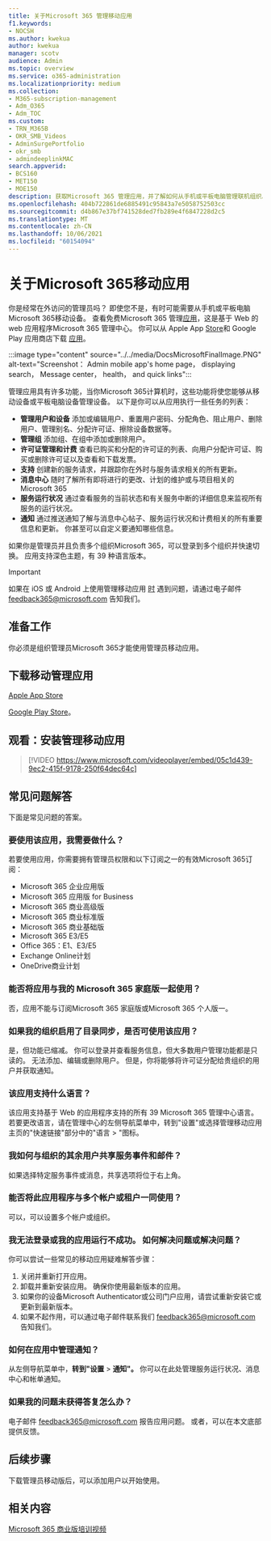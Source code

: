 ```yaml
---
title: 关于Microsoft 365 管理移动应用
f1.keywords:
- NOCSH
ms.author: kwekua
author: kwekua
manager: scotv
audience: Admin
ms.topic: overview
ms.service: o365-administration
ms.localizationpriority: medium
ms.collection:
- M365-subscription-management
- Adm_O365
- Adm_TOC
ms.custom:
- TRN_M365B
- OKR_SMB_Videos
- AdminSurgePortfolio
- okr_smb
- admindeeplinkMAC
search.appverid:
- BCS160
- MET150
- MOE150
description: 获取Microsoft 365 管理应用，并了解如何从手机或平板电脑管理联机组织。
ms.openlocfilehash: 404b722861de6885491c95843a7e5058752503cc
ms.sourcegitcommit: d4b867e37bf741528ded7fb289e4f6847228d2c5
ms.translationtype: MT
ms.contentlocale: zh-CN
ms.lasthandoff: 10/06/2021
ms.locfileid: "60154094"
---
```

# <a name="about-the-microsoft-365-admin-mobile-app"></a>关于Microsoft 365移动应用

你是经常在外访问的管理员吗？ 即使您不是，有时可能需要从手机或平板电脑Microsoft 365移动设备。 查看免费Microsoft 365 管理[应用](https://go.microsoft.com/fwlink/?LinkID=627216)，这是基于 Web 的 web 应用程序Microsoft 365 管理中心。 你可以从 Apple App [Store](https://apps.apple.com/app/apple-store/id761397963?pt=80423&ct=docsaboutadminapp&mt=8)和 Google Play 应用商店下载 [应用](https://play.google.com/store/apps/details?id=com.ms.office365admin&referrer=utm_source%3Ddocsaboutadminapp%26utm_campaign%25docsaboutadminapp)。

:::image type="content" source="../../media/DocsMicrosoftFinalImage.PNG" alt-text="Screenshot： Admin mobile app's home page， displaying search， Message center， health， and quick links":::

管理应用具有许多功能，当你Microsoft 365计算机时，这些功能将使您能够从移动设备或平板电脑设备管理设备。 以下是你可以从应用执行一些任务的列表：

- **管理用户和设备** 添加或编辑用户、重置用户密码、分配角色、阻止用户、删除用户、管理别名、分配许可证、擦除设备数据等。
- **管理组** 添加组、在组中添加或删除用户。
- **许可证管理和计费** 查看已购买和分配的许可证的列表、向用户分配许可证、购买或删除许可证以及查看和下载发票。
- **支持** 创建新的服务请求，并跟踪你在外时与服务请求相关的所有更新。
- **消息中心** 随时了解所有即将进行的更改、计划的维护或与项目相关的Microsoft 365
- **服务运行状况** 通过查看服务的当前状态和有关服务中断的详细信息来监视所有服务的运行状况。
- **通知** 通过推送通知了解与消息中心帖子、服务运行状况和计费相关的所有重要信息和更新。 你甚至可以自定义要通知哪些信息。

如果你是管理员并且负责多个组织Microsoft 365，可以登录到多个组织并快速切换。 应用支持深色主题，有 39 种语言版本。
  
> [!IMPORTANT]
> 如果在 iOS 或 Android 上使用管理移动应用 [时](mailto:feedback365@microsoft.com) 遇到问题，请通过电子邮件 feedback365@microsoft.com 告知我们。

## <a name="before-you-begin"></a>准备工作

你必须是组织管理员Microsoft 365才能使用管理员移动应用。
  
## <a name="download-the-admin-mobile-app"></a>下载移动管理应用

[Apple App Store](https://apps.apple.com/app/apple-store/id761397963?pt=80423&ct=docsaboutadminapp&mt=8) 

[Google Play Store](https://play.google.com/store/apps/details?id=com.ms.office365admin&referrer=utm_source%3Ddocsaboutadminapp%26utm_campaign%25docsaboutadminapp)。
  
## <a name="watch-install-the-admin-mobile-app"></a>观看：安装管理移动应用

> [!VIDEO https://www.microsoft.com/videoplayer/embed/05c1d439-9ec2-415f-9178-250f64dec64c]

## <a name="frequently-asked-questions"></a>常见问题解答

下面是常见问题的答案。
  
### <a name="what-do-i-need-to-do-to-be-able-to-use-the-app"></a>要使用该应用，我需要做什么？

若要使用应用，你需要拥有管理员权限和以下订阅之一的有效Microsoft 365订阅：

- Microsoft 365 企业应用版
- Microsoft 365 应用版 for Business
- Microsoft 365 商业高级版
- Microsoft 365 商业标准版
- Microsoft 365 商业基础版
- Microsoft 365 E3/E5
- Office 365：E1、E3/E5
- Exchange Online计划
- OneDrive商业计划
  
### <a name="can-i-use-the-app-with-my-microsoft-365-family-subscription"></a>能否将应用与我的 Microsoft 365 家庭版一起使用？

否，应用不能与订阅Microsoft 365 家庭版或Microsoft 365 个人版一。

### <a name="will-the-app-work-if-my-organization-has-directory-synchronization-enabled"></a>如果我的组织启用了目录同步，是否可使用该应用？

是，但功能已缩减。 你可以登录并查看服务信息，但大多数用户管理功能都是只读的。 无法添加、编辑或删除用户。 但是，你将能够将许可证分配给贵组织的用户并获取通知。
  
### <a name="what-languages-are-supported-by-the-app"></a>该应用支持什么语言？

该应用支持基于 Web 的应用程序支持的所有 39 Microsoft 365 管理中心语言。 若要更改语言，请在管理中心的左侧导航菜单中，转到"设置"或选择管理移动应用主页的"快速链接"部分中的"语言  >  "图标。  
  
### <a name="how-can-i-share-the-service-incidents-and-messages-with-the-rest-of-my-organization"></a>我如何与组织的其余用户共享服务事件和邮件？

如果选择特定服务事件或消息，共享选项将位于右上角。
  
### <a name="can-i-use-this-app-with-multiple-accounts-or-tenants"></a>能否将此应用程序与多个帐户或租户一同使用？

可以，可以设置多个帐户或组织。

### <a name="im-unable-to-login-or-my-app-is-acting-funny-what-can-i-do-to-troubleshoot-or-fix-the-issue"></a>我无法登录或我的应用运行不成功。 如何解决问题或解决问题？

你可以尝试一些常见的移动应用疑难解答步骤：

1. 关闭并重新打开应用。
1. 卸载并重新安装应用。 确保你使用最新版本的应用。
1. 如果你的设备Microsoft Authenticator或公司门户应用，请尝试重新安装它或更新到最新版本。
1. 如果不起作用，可以通过电子邮件联系我们 feedback365@microsoft.com 告知我们。

### <a name="how-do-i-manage-notifications-in-the-app"></a>如何在应用中管理通知？

从左侧导航菜单中，**转到"设置**  >  **通知"。** 你可以在此处管理服务运行状况、消息中心和帐单通知。

### <a name="what-do-i-do-if-my-question-isnt-answered"></a>如果我的问题未获得答复怎么办？

电子邮件 [feedback365@microsoft.com](mailto:feedback365@microsoft.com) 报告应用问题。 或者，可以在本文底部提供反馈。

## <a name="next-steps"></a>后续步骤

下载管理员移动版后，可以添加用户以开始使用。
  
## <a name="related-content"></a>相关内容

[Microsoft 365 商业版培训视频](../../business-video/index.yml)
